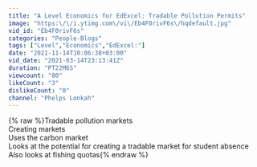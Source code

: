 ```yaml
---
title: "A Level Economics for EdExcel: Tradable Pollution Permits"
image: "https:\/\/i.ytimg.com\/vi\/Eb4F0rivF6s\/hqdefault.jpg"
vid_id: "Eb4F0rivF6s"
categories: "People-Blogs"
tags: ["Level","Economics","EdExcel:"]
date: "2021-11-14T10:06:38+03:00"
vid_date: "2021-03-14T23:13:41Z"
duration: "PT22M6S"
viewcount: "80"
likeCount: "3"
dislikeCount: "0"
channel: "Phelps Lonkah"
---
```

{% raw %}Tradable pollution markets<br />Creating markets<br />Uses the carbon market<br />Looks at the potential for creating a tradable market for student absence<br />Also looks at fishing quotas{% endraw %}
